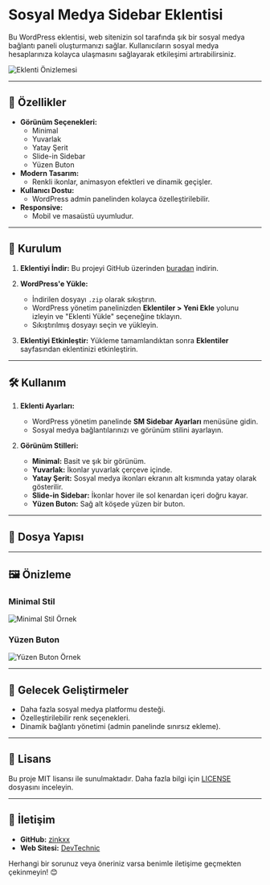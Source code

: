 # Sosyal Medya Sidebar Eklentisi

Bu WordPress eklentisi, web sitenizin sol tarafında şık bir sosyal medya bağlantı paneli oluşturmanızı sağlar. Kullanıcıların sosyal medya hesaplarınıza kolayca ulaşmasını sağlayarak etkileşimi artırabilirsiniz.

![Eklenti Önizlemesi](https://via.placeholder.com/800x400?text=Sosyal+Medya+Sidebar+Önizlemesi)

---

## 🎨 Özellikler

- **Görünüm Seçenekleri:** 
  - Minimal
  - Yuvarlak
  - Yatay Şerit
  - Slide-in Sidebar
  - Yüzen Buton
- **Modern Tasarım:** 
  - Renkli ikonlar, animasyon efektleri ve dinamik geçişler.
- **Kullanıcı Dostu:** 
  - WordPress admin panelinden kolayca özelleştirilebilir.
- **Responsive:** 
  - Mobil ve masaüstü uyumludur.

---

## 🚀 Kurulum

1. **Eklentiyi İndir:**
   Bu projeyi GitHub üzerinden [buradan](https://github.com/zinkxx) indirin.

2. **WordPress'e Yükle:**
   - İndirilen dosyayı `.zip` olarak sıkıştırın.
   - WordPress yönetim panelinizden **Eklentiler > Yeni Ekle** yolunu izleyin ve "Eklenti Yükle" seçeneğine tıklayın.
   - Sıkıştırılmış dosyayı seçin ve yükleyin.

3. **Eklentiyi Etkinleştir:**
   Yükleme tamamlandıktan sonra **Eklentiler** sayfasından eklentinizi etkinleştirin.

---

## 🛠️ Kullanım

1. **Eklenti Ayarları:**
   - WordPress yönetim panelinde **SM Sidebar Ayarları** menüsüne gidin.
   - Sosyal medya bağlantılarınızı ve görünüm stilini ayarlayın.

2. **Görünüm Stilleri:**
   - **Minimal:** Basit ve şık bir görünüm.
   - **Yuvarlak:** İkonlar yuvarlak çerçeve içinde.
   - **Yatay Şerit:** Sosyal medya ikonları ekranın alt kısmında yatay olarak gösterilir.
   - **Slide-in Sidebar:** İkonlar hover ile sol kenardan içeri doğru kayar.
   - **Yüzen Buton:** Sağ alt köşede yüzen bir buton.

---

## 📂 Dosya Yapısı


---

## 🖼️ Önizleme

### Minimal Stil
![Minimal Stil Örnek](https://via.placeholder.com/400x200?text=Minimal+Stil)

### Yüzen Buton
![Yüzen Buton Örnek](https://via.placeholder.com/400x200?text=Yüzen+Buton)

---

## 🧩 Gelecek Geliştirmeler

- Daha fazla sosyal medya platformu desteği.
- Özelleştirilebilir renk seçenekleri.
- Dinamik bağlantı yönetimi (admin panelinde sınırsız ekleme).

---

## 📜 Lisans

Bu proje MIT lisansı ile sunulmaktadır. Daha fazla bilgi için [LICENSE](https://github.com/zinkxx) dosyasını inceleyin.

---

## 👤 İletişim

- **GitHub:** [zinkxx](https://github.com/zinkxx)
- **Web Sitesi:** [DevTechnic](https://devtechnic.online)

Herhangi bir sorunuz veya öneriniz varsa benimle iletişime geçmekten çekinmeyin! 😊
